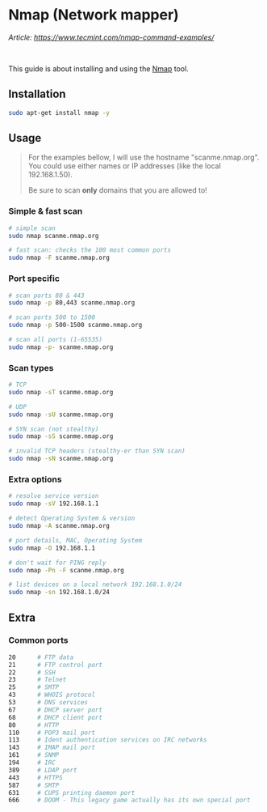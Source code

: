 # Nmap (Network mapper)

*Article: https://www.tecmint.com/nmap-command-examples/*

<br>

This guide is about installing and using the [Nmap](https://nmap.org) tool.

## Installation
``` bash
sudo apt-get install nmap -y
```

## Usage

> For the examples bellow, I will use the hostname "scanme.nmap.org". You could use either names or IP addresses (like the local 192.168.1.50).
>
> Be sure to scan **only** domains that you are allowed to!

### Simple & fast scan

``` bash
# simple scan
sudo nmap scanme.nmap.org

# fast scan: checks the 100 most common ports
sudo nmap -F scanme.nmap.org
```

### Port specific
``` bash
# scan ports 80 & 443
sudo nmap -p 80,443 scanme.nmap.org

# scan ports 500 to 1500
sudo nmap -p 500-1500 scanme.nmap.org

# scan all ports (1-65535)
sudo nmap -p- scanme.nmap.org
```

### Scan types
``` bash
# TCP
sudo nmap -sT scanme.nmap.org

# UDP
sudo nmap -sU scanme.nmap.org

# SYN scan (not stealthy)
sudo nmap -sS scanme.nmap.org

# invalid TCP headers (stealthy-er than SYN scan)
sudo nmap -sN scanme.nmap.org
```

### Extra options
``` bash
# resolve service version
sudo nmap -sV 192.168.1.1

# detect Operating System & version
sudo nmap -A scanme.nmap.org

# port details, MAC, Operating System
sudo nmap -O 192.168.1.1

# don't wait for PING reply
sudo nmap -Pn -F scanme.nmap.org

# list devices on a local network 192.168.1.0/24
sudo nmap -sn 192.168.1.0/24
```

## Extra

### Common ports
``` bash
20      # FTP data
21      # FTP control port
22      # SSH
23      # Telnet
25      # SMTP
43      # WHOIS protocol
53      # DNS services
67      # DHCP server port
68      # DHCP client port
80      # HTTP
110     # POP3 mail port
113     # Ident authentication services on IRC networks
143     # IMAP mail port
161     # SNMP
194     # IRC
389     # LDAP port
443     # HTTPS
587     # SMTP
631     # CUPS printing daemon port
666     # DOOM - This legacy game actually has its own special port
```